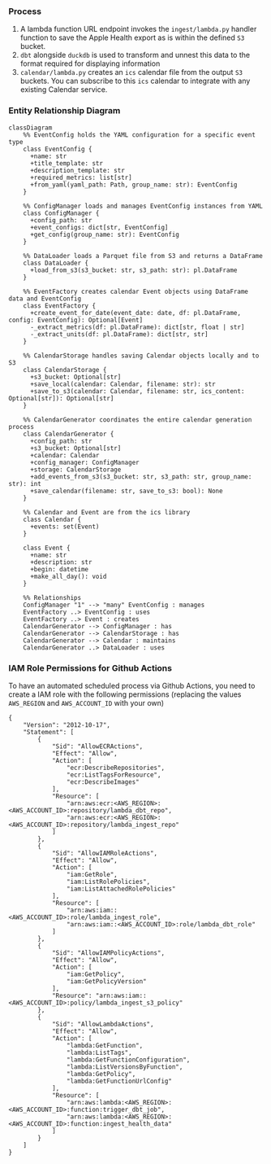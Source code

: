 
### Process

1. A lambda function URL endpoint invokes the `ingest/lambda.py` handler function  to save the Apple Health export as is within the defined `S3` bucket.
2. `dbt` alongside `duckdb` is used to transform and unnest this data to the format required for displaying information
3. `calendar/lambda.py` creates an `ics` calendar file from the output `S3` buckets. You can subscribe to this `ics` calendar to integrate with any existing Calendar service.

### Entity Relationship Diagram

  ```mermaid
  classDiagram
      %% EventConfig holds the YAML configuration for a specific event type
      class EventConfig {
        +name: str
        +title_template: str
        +description_template: str
        +required_metrics: list[str]
        +from_yaml(yaml_path: Path, group_name: str): EventConfig
      }

      %% ConfigManager loads and manages EventConfig instances from YAML
      class ConfigManager {
        +config_path: str
        +event_configs: dict[str, EventConfig]
        +get_config(group_name: str): EventConfig
      }

      %% DataLoader loads a Parquet file from S3 and returns a DataFrame
      class DataLoader {
        +load_from_s3(s3_bucket: str, s3_path: str): pl.DataFrame
      }

      %% EventFactory creates calendar Event objects using DataFrame data and EventConfig
      class EventFactory {
        +create_event_for_date(event_date: date, df: pl.DataFrame, config: EventConfig): Optional[Event]
        -_extract_metrics(df: pl.DataFrame): dict[str, float | str]
        -_extract_units(df: pl.DataFrame): dict[str, str]
      }

      %% CalendarStorage handles saving Calendar objects locally and to S3
      class CalendarStorage {
        +s3_bucket: Optional[str]
        +save_local(calendar: Calendar, filename: str): str
        +save_to_s3(calendar: Calendar, filename: str, ics_content: Optional[str]): Optional[str]
      }

      %% CalendarGenerator coordinates the entire calendar generation process
      class CalendarGenerator {
        +config_path: str
        +s3_bucket: Optional[str]
        +calendar: Calendar
        +config_manager: ConfigManager
        +storage: CalendarStorage
        +add_events_from_s3(s3_bucket: str, s3_path: str, group_name: str): int
        +save_calendar(filename: str, save_to_s3: bool): None
      }

      %% Calendar and Event are from the ics library
      class Calendar {
        +events: set(Event)
      }

      class Event {
        +name: str
        +description: str
        +begin: datetime
        +make_all_day(): void
      }

      %% Relationships
      ConfigManager "1" --> "many" EventConfig : manages
      EventFactory ..> EventConfig : uses
      EventFactory ..> Event : creates
      CalendarGenerator --> ConfigManager : has
      CalendarGenerator --> CalendarStorage : has
      CalendarGenerator --> Calendar : maintains
      CalendarGenerator ..> DataLoader : uses
  ```

### IAM Role Permissions for Github Actions

To have an automated scheduled process via Github Actions, you need to create a IAM role with the following permissions (replacing the values `AWS_REGION` and `AWS_ACCOUNT_ID` with your own)

```
{
    "Version": "2012-10-17",
    "Statement": [
        {
            "Sid": "AllowECRActions",
            "Effect": "Allow",
            "Action": [
                "ecr:DescribeRepositories",
                "ecr:ListTagsForResource",
                "ecr:DescribeImages"
            ],
            "Resource": [
                "arn:aws:ecr:<AWS_REGION>:<AWS_ACCOUNT_ID>:repository/lambda_dbt_repo",
                "arn:aws:ecr:<AWS_REGION>:<AWS_ACCOUNT_ID>:repository/lambda_ingest_repo"
            ]
        },
        {
            "Sid": "AllowIAMRoleActions",
            "Effect": "Allow",
            "Action": [
                "iam:GetRole",
                "iam:ListRolePolicies",
                "iam:ListAttachedRolePolicies"
            ],
            "Resource": [
                "arn:aws:iam::<AWS_ACCOUNT_ID>:role/lambda_ingest_role",
                "arn:aws:iam::<AWS_ACCOUNT_ID>:role/lambda_dbt_role"
            ]
        },
        {
            "Sid": "AllowIAMPolicyActions",
            "Effect": "Allow",
            "Action": [
                "iam:GetPolicy",
                "iam:GetPolicyVersion"
            ],
            "Resource": "arn:aws:iam::<AWS_ACCOUNT_ID>:policy/lambda_ingest_s3_policy"
        },
        {
            "Sid": "AllowLambdaActions",
            "Effect": "Allow",
            "Action": [
                "lambda:GetFunction",
                "lambda:ListTags",
                "lambda:GetFunctionConfiguration",
                "lambda:ListVersionsByFunction",
                "lambda:GetPolicy",
                "lambda:GetFunctionUrlConfig"
            ],
            "Resource": [
                "arn:aws:lambda:<AWS_REGION>:<AWS_ACCOUNT_ID>:function:trigger_dbt_job",
                "arn:aws:lambda:<AWS_REGION>:<AWS_ACCOUNT_ID>:function:ingest_health_data"
            ]
        }
    ]
}

```
